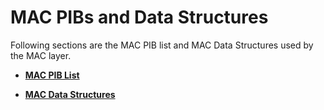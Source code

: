 # MAC PIBs and Data Structures

Following sections are the MAC PIB list and MAC Data Structures used by the MAC layer.

-   **[MAC PIB List](GUID-87A1FB09-3E4E-468D-8622-7A660E9B12B6.md)**  

-   **[MAC Data Structures](GUID-D83EFB67-1CD2-4DDB-825D-8A6090B47CA1.md)**  


